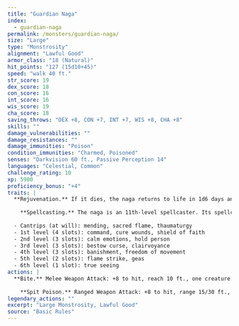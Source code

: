 ```yaml
---
title: "Guardian Naga"
index:
  - guardian-naga
permalink: /monsters/guardian-naga/
size: "Large"
type: "Monstrosity"
alignment: "Lawful Good"
armor_class: "18 (Natural)"
hit_points: "127 (15d10+45)"
speed: "walk 40 ft."
str_score: 19
dex_score: 18
con_score: 16
int_score: 16
wis_score: 19
cha_score: 18
saving_throws: "DEX +8, CON +7, INT +7, WIS +8, CHA +8"
skills: ""
damage_vulnerabilities: ""
damage_resistances: ""
damage_immunities: "Poison"
condition_immunities: "Charmed, Poisoned"
senses: "Darkvision 60 ft., Passive Perception 14"
languages: "Celestial, Common"
challenge_rating: 10
xp: 5900
proficiency_bonus: "+4"
traits: |
  **Rejuvenation.** If it dies, the naga returns to life in 1d6 days and regains all its hit points. Only a wish spell can prevent this trait from functioning.
    
    **Spellcasting.** The naga is an 11th-level spellcaster. Its spellcasting ability is Wisdom (spell save DC 16, +8 to hit with spell attacks), and it needs only verbal components to cast its spells. It has the following cleric spells prepared:
  
  - Cantrips (at will): mending, sacred flame, thaumaturgy
  - 1st level (4 slots): command, cure wounds, shield of faith
  - 2nd level (3 slots): calm emotions, hold person
  - 3rd level (3 slots): bestow curse, clairvoyance
  - 4th level (3 slots): banishment, freedom of movement
  - 5th level (2 slots): flame strike, geas
  - 6th level (1 slot): true seeing
actions: |
  **Bite.** Melee Weapon Attack: +8 to hit, reach 10 ft., one creature. Hit: 8 (1d8 + 4) piercing damage, and the target must make a DC 15 Constitution saving throw, taking 45 (10d8) poison damage on a failed save, or half as much damage on a successful one.
    
    **Spit Poison.** Ranged Weapon Attack: +8 to hit, range 15/30 ft., one creature. Hit: The target must make a DC 15 Constitution saving throw, taking 45 (10d8) poison damage on a failed save, or half as much damage on a successful one.  
legendary_actions: ""
excerpt: "Large Monstrosity, Lawful Good"
source: "Basic Rules"
---
```

